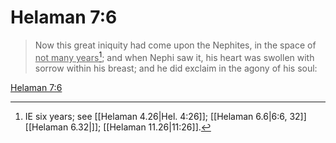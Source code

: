 # Helaman 7:6

> Now this great iniquity had come upon the Nephites, in the space of <u>not many years</u>[^a]; and when Nephi saw it, his heart was swollen with sorrow within his breast; and he did exclaim in the agony of his soul:

[Helaman 7:6](https://www.churchofjesuschrist.org/study/scriptures/bofm/hel/7?lang=eng&id=p6#p6)


[^a]: IE six years; see [[Helaman 4.26|Hel. 4:26]]; [[Helaman 6.6|6:6, 32]][[Helaman 6.32|]]; [[Helaman 11.26|11:26]].  
